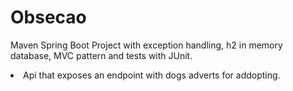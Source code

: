 <h1>Obsecao</h1>
<p>Maven Spring Boot Project with exception handling, h2 in memory database, MVC pattern and tests with JUnit.</p>
<li>Api that exposes an endpoint with dogs adverts for addopting.</li>
